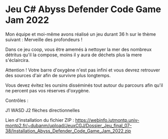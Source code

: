 # Jeu C# Abyss Defender Code Game Jam 2022

Mon équipe et moi-même avons réalisé un jeu durant 36 h sur le thème suivant : Merveille des profondeurs ! 

Dans ce jeu coop, vous être amemés à nettoyer la mer des nombreux détritus qu'il la compose, moins il y aura de déchets plus la mere s'éclaircira. 

Attention ! Votre barre d'oxygène n'est pas infini et vous devrez retrouver des sources d'air afin de survivre plus longtemps.

Vous devez évitez les oursins disséminés tout autour du parcours afin qu'il ne percent pas vos réserves d'oxygène.


Contrôles : 

J1   WASD   J2 flèches directionnelles


Lien d'installation du fichier ZIP : https://webinfo.iutmontp.univ-montp2.fr/~dubanm/upload/JeuxCGJ/Dossier_Jeu_final_07-38/Installation_Abyss_Defender_Code_Game_Jam_2022.zip 
